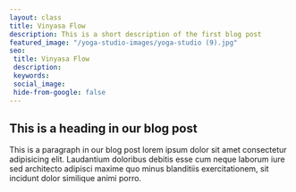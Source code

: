 ```yaml
---
layout: class
title: Vinyasa Flow
description: This is a short description of the first blog post
featured_image: "/yoga-studio-images/yoga-studio (9).jpg"
seo: 
 title: Vinyasa Flow
 description: 
 keywords: 
 social_image: 
 hide-from-google: false
---
```


## This is a heading in our blog post 

This  is a paragraph in our blog post lorem ipsum dolor sit amet consectetur adipisicing elit. Laudantium doloribus debitis esse cum neque laborum iure sed architecto adipisci maxime quo minus blanditiis exercitationem, sit incidunt dolor similique animi porro.